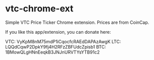 # vtc-chrome-ext

Simple VTC Price Ticker Chrome extension. Prices are from CoinCap.

If you like this app/extension, you can donate here:

VTC: VyKpM8nM75mdP1iCqocfcRAEdDAPAzAwgK
LTC: LQQdCqwP2DpkY9fj4H2RFzZBFUdcZpisb1
BTC: 1BMowQLgHNnEeqkB3JNJnURVTYsYTB91c2
